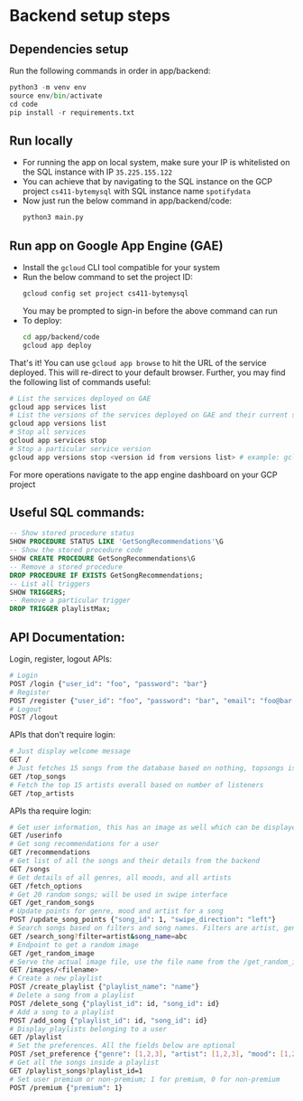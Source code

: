 # Backend setup steps

## Dependencies setup
Run the following commands in order in app/backend:
```python
python3 -m venv env
source env/bin/activate
cd code
pip install -r requirements.txt
```

## Run locally
- For running the app on local system, make sure your IP is whitelisted on the SQL instance with IP `35.225.155.122`
- You can achieve that by navigating to the SQL instance on the GCP project `cs411-bytemysql` with SQL instance name `spotifydata`
- Now just run the below command in app/backend/code:
  ```python
  python3 main.py
  ```

## Run app on Google App Engine (GAE)
- Install the `gcloud` CLI tool compatible for your system
- Run the below command to set the project ID:
  ```bash
  gcloud config set project cs411-bytemysql
  ```
  You may be prompted to sign-in before the above command can run
- To deploy:
  ```bash
  cd app/backend/code
  gcloud app deploy
  ```

That's it!
You can use `gcloud app browse` to hit the URL of the service deployed. This will re-direct to your default browser.
Further, you may find the following list of commands useful:
```bash
# List the services deployed on GAE
gcloud app services list
# List the versions of the services deployed on GAE and their current status
gcloud app versions list
# Stop all services
gcloud app services stop
# Stop a particular service version
gcloud app versions stop <version id from versions list> # example: gcloud app versions stop 20231127t033136
```
For more operations navigate to the app engine dashboard on your GCP project

## Useful SQL commands:

```sql
-- Show stored procedure status
SHOW PROCEDURE STATUS LIKE 'GetSongRecommendations'\G
-- Show the stored procedure code
SHOW CREATE PROCEDURE GetSongRecommendations\G
-- Remove a stored procedure
DROP PROCEDURE IF EXISTS GetSongRecommendations;
-- List all triggers
SHOW TRIGGERS;
-- Remove a particular trigger
DROP TRIGGER playlistMax;
```

## API Documentation:

Login, register, logout APIs:
```bash
# Login
POST /login {"user_id": "foo", "password": "bar"}
# Register
POST /register {"user_id": "foo", "password": "bar", "email": "foo@bar.com", "first_name": "foo", "last_name": "bar", "phone_number": "1234567890"}
# Logout
POST /logout
```

APIs that don't require login:
```bash
# Just display welcome message
GET /
# Just fetches 15 songs from the database based on nothing, topsongs is a misnomer
GET /top_songs
# Fetch the top 15 artists overall based on number of listeners
GET /top_artists
```

APIs tha require login:
```bash
# Get user information, this has an image as well which can be displayed on frontend
GET /userinfo
# Get song recommendations for a user
GET /recommendations
# Get list of all the songs and their details from the backend
GET /songs
# Get details of all genres, all moods, and all artists
GET /fetch_options
# Get 20 random songs; will be used in swipe interface
GET /get_random_songs
# Update points for genre, mood and artist for a song
POST /update_song_points {"song_id": 1, "swipe_direction": "left"}
# Search songs based on filters and song names. Filters are artist, genre, mood
GET /search_song?filter=artist&song_name=abc
# Endpoint to get a random image
GET /get_random_image
# Serve the actual image file, use the file name from the /get_random_image to get a image here
GET /images/<filename>
# Create a new playlist
POST /create_playlist {"playlist_name": "name"}
# Delete a song from a playlist
POST /delete_song {"playlist_id": id, "song_id": id}
# Add a song to a playlist
POST /add_song {"playlist_id": id, "song_id": id}
# Display playlists belonging to a user
GET /playlist
# Set the preferences. All the fields below are optional
POST /set_preference {"genre": [1,2,3], "artist": [1,2,3], "mood": [1,2,3]}
# Get all the songs inside a playlist
GET /playlist_songs?playlist_id=1
# Set user premium or non-premium; 1 for premium, 0 for non-premium
POST /premium {"premium": 1}
```